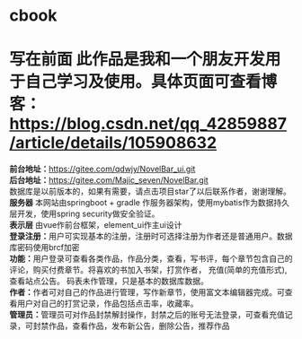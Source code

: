 # cbook
# 写在前面 此作品是我和一个朋友开发用于自己学习及使用。具体页面可查看博客：https://blog.csdn.net/qq_42859887/article/details/105908632
<strong>前台地址：</strong>https://gitee.com/qdwjy/NovelBar_ui.git<br>
<strong>后台地址：</strong>https://gitee.com/Majic_seven/NovelBar.git<br>
数据库是以前版本的，如果有需要，请点击项目star了以后联系作者，谢谢理解。
  <strong>服务器</strong>
  本网站由springboot + gradle 作服务器架构，使用mybatis作为数据持久层开发，使用spring security做安全验证。<br>
  <strong>表示层</strong> 由vue作前台框架，element_ui作主ui设计<br>
 <strong>登录注册：</strong>用户可实现基本的注册，注册时可选择注册为作者还是普通用户。数据库密码使用brcf加密<br>
 <strong>功能：</strong>用户登录可查看各类作品，作品分类，查看，写书评，每个章节包含自己的评论，购买付费章节。将喜欢的书加入书架，打赏作者，
 充值(简单的充值形式),查看站点公告。
 码表未作管理，只是基本的数据库数据。<br>
 <strong>作者：</strong>作者可对自己的作品进行管理，写作新章节，使用富文本编辑器完成。可查看用户对自己的打赏记录，作品包括点击率，收藏率。<br>
 <strong>管理员：</strong>管理员可对作品封禁解封操作，封禁之后的账号无法登录，可查看充值记录，可封禁作品，查看作品，发布新公告，删除公告，推荐作品<br>
 
